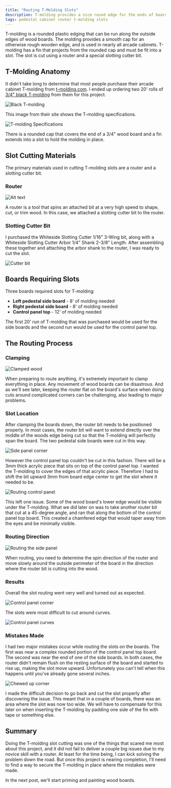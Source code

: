 ```yaml
---
title: "Routing T-Molding Slots"
description: T-molding provides a nice round edge for the ends of boards, and requires a slot to be routed for T-molding fin insertion.
tags: pedestal cabinet router t-molding slots
---
```


T-molding is a rounded plastic edging that can be run along the outside edges of wood boards.  The molding provides a smooth cap for an otherwise rough wooden edge, and is used in nearly all arcade cabinets.  T-molding has a fin that projects from the rounded cap and must be fit into a slot.  The slot is cut using a router and a special slotting cutter bit.

## T-Molding Anatomy

It didn't take long to determine that most people purchase their arcade cabinet T-molding from [t-molding.com](https://www.t-molding.com/).  I ended up ordering two 20' rolls of [3/4" black T-molding](https://www.t-molding.com/3-4in-black-t-molding.html) from them for this project.

![Black T-molding](/assets/images/posts/2023-07-22/black-tmolding-075.jpg)

This image from their site shows the T-molding specifications.

![T-molding Specifications](/assets/images/posts/2023-07-22/t-molding-specs.jpg)

There is a rounded cap that covers the end of a 3/4" wood board and a fin extends into a slot to hold the molding in place.

## Slot Cutting Materials

The primary materials used in cutting T-molding slots are a router and a slotting cutter bit.

### Router

![Alt text](/assets/images/posts/2023-07-22/router.jpg)

A router is a tool that spins an attached bit at a very high speed to shape, cut, or trim wood.  In this case, we attached a slotting cutter bit to the router.

### Slotting Cutter Bit

I purchased the Whiteside Slotting Cutter 1/16" 3-Wing bit, along with a Whiteside Slotting Cutter Arbor 1/4" Shank 2-3/8" Length.  After assembling these together and attaching the arbor shank to the router, I was ready to cut the slot.

![Cutter bit](/assets/images/posts/2023-07-22/whiteside-6700a-cutter.jpg)

## Boards Requiring Slots

Three boards required slots for T-molding:

- **Left pedestal side board** - 8' of molding needed
- **Right pedestal side board** - 8' of molding needed
- **Control panel top** - 12' of molding needed

The first 20' run of T-molding that was purchased would be used for the side boards and the second run would be used for the control panel top.

## The Routing Process

### Clamping

![Clamped wood](/assets/images/posts/2023-07-22/clamped-wood.jpg)

When preparing to route anything, it's extremely important to clamp everything in place.  Any movement of wood boards can be disastrous.  And as we'll see later, keeping the router flat on the board's surface when doing cuts around complicated corners can be challenging, also leading to major problems.

### Slot Location

After clamping the boards down, the router bit needs to be positioned properly.  In most cases, the router bit will want to extend directly over the middle of the woods edge being cut so that the T-molding will perfectly span the board.  The two pedestal side boards were cut in this way.

![Side panel corner](/assets/images/posts/2023-07-22/side-panel-corner.jpg)

However the control panel top couldn't be cut in this fashion.  There will be a 3mm thick acrylic piece that sits on top of the control panel top.  I wanted the T-molding to cover the edges of that acrylic piece.  Therefore I had to shift the bit upward 3mm from board edge center to get the slot where it needed to be.

![Routing control panel](/assets/images/posts/2023-07-22/routing-control-panel2.jpg)

This left one issue.  Some of the wood board's lower edge would be visible under the T-molding.  What we did later on was to take another router bit that cut at a 45-degree angle, and ran that along the bottom of the control panel top board.  This created a chamfered edge that would taper away from the eyes and be minimally visible.

### Routing Direction

![Routing the side panel](/assets/images/posts/2023-07-22/routing-side-panel.jpg)

When routing, you need to determine the spin direction of the router and move slowly around the outside perimeter of the board in the direction where the router bit is cutting into the wood.

### Results

Overall the slot routing went very well and turned out as expected.

![Control panel corner](/assets/images/posts/2023-07-22/control-panel-corner.jpg)

The slots were most difficult to cut around curves.

![Control panel curves](/assets/images/posts/2023-07-22/control-panel-corner2.jpg)

### Mistakes Made

I had two major mistakes occur while routing the slots on the boards.  The first was near a complex rounded portion of the control panel top board.  The second was near the end of one of the side boards.  In both cases, the router didn't remain flush on the resting surface of the board and started to rise up, making the slot move upward.  Unfortunately you can't tell when this happens until you've already gone several inches.

![Chewed up corner](/assets/images/posts/2023-07-22/control-panel-bad-corner.jpg)

I made the difficult decision to go back and cut the slot properly after discovering the issue.  This meant that in a couple of boards, there was an area where the slot was now too wide.  We will have to compensate for this later on when inserting the T-molding by padding one side of the fin with tape or something else.

## Summary

Doing the T-molding slot cutting was one of the things that scared me most about this project, and it did not fail to deliver a couple big issues due to my novice skill with a router.  At least for the time being, I can kick solving the problem down the road.  But once this project is nearing completion, I'll need to find a way to secure the T-molding in place where the mistakes were made.

In the next post, we'll start priming and painting wood boards.
